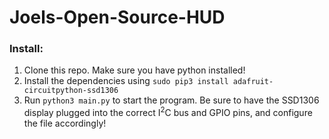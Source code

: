 # Joels-Open-Source-HUD

### Install:
1. Clone this repo. Make sure you have python installed!
2. Install the dependencies using `sudo pip3 install adafruit-circuitpython-ssd1306`
3. Run `python3 main.py` to start the program. Be sure to have the SSD1306 display plugged into the correct I<sup>2</sup>C bus and GPIO pins, and configure the file accordingly!
